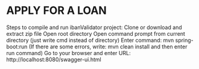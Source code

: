 # APPLY FOR A LOAN
Steps to compile and run ibanValidator project:
Clone or download and extract zip file
Open root directory
Open command prompt from current directory (just write cmd instead of directory)
Enter command: mvn spring-boot:run (If there are some errors, write: mvn clean install and then enter run command)
Go to your browser and enter URL: http://localhost:8080/swagger-ui.html

